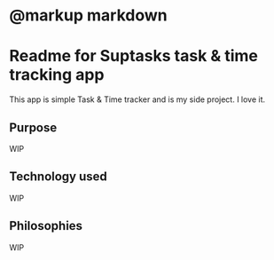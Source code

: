 # @markup markdown

# Readme for Suptasks task & time tracking app
This app is simple Task & Time tracker and is my side project. I love it.

## Purpose

WIP

## Technology used

WIP

## Philosophies

WIP

